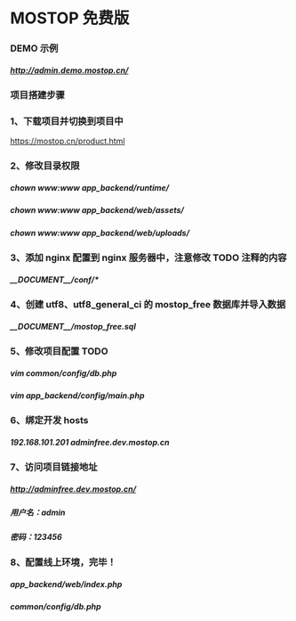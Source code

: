 # MOSTOP 免费版

### DEMO 示例
##### http://admin.demo.mostop.cn/

### 项目搭建步骤

### 1、下载项目并切换到项目中
https://mostop.cn/product.html

### 2、修改目录权限
##### chown www:www app_backend/runtime/
##### chown www:www app_backend/web/assets/
##### chown www:www app_backend/web/uploads/

### 3、添加 nginx 配置到 nginx 服务器中，注意修改 TODO 注释的内容
##### \_\_DOCUMENT\_\_/conf/*

### 4、创建 utf8、utf8_general_ci 的 mostop_free 数据库并导入数据
##### \_\_DOCUMENT\_\_/mostop_free.sql

### 5、修改项目配置 TODO
##### vim common/config/db.php
##### vim app_backend/config/main.php

### 6、绑定开发 hosts
##### 192.168.101.201 adminfree.dev.mostop.cn

### 7、访问项目链接地址
##### http://adminfree.dev.mostop.cn/
##### 用户名：admin
##### 密码：123456

### 8、配置线上环境，完毕！
##### app_backend/web/index.php
##### common/config/db.php
